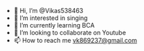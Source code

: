 - 👋 Hi, I’m @Vikas538463
- 👀 I’m interested in singing
- 🌱 I’m currently learning BCA
- 💞️ I’m looking to collaborate on Youtube
- 📫 How to reach me vk869237@gmail.com

<!---
Vikas538463/Vikas538463 is a ✨ special ✨ repository because its `README.md` (this file) appears on your GitHub profile.
You can click the Preview link to take a look at your changes.
--->
